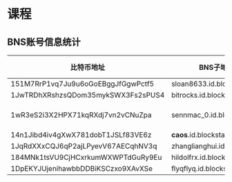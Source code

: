 # 课程

## BNS账号信息统计

|比特币地址 |BNS子域名| BNS域名|发送BTC|
|----|----|-----|-----|
| 151M7RrP1vq7Ju9u6oGoEBggJfGgwPctf5 | sloan8633.id.blockstack |  | X |
| 1JwTRDhXRshzsQDom35mykSWX3Fs2sPUS4 | bitrocks.id.blockstack| bitrocks.id | X |https://bitrocks-blockstack-animal-kingdom.netlify.com/|
|1wR3eS2i3X2HPX71kqRXdj7vn2vCNuZpa|sennmac_0.id.blockstack|https://sennmac-animal-kingdom.netlify.com |naige.id|X|
|14n1Jibd4iv4gXwX781dobT1JSLf83VE6z|__caos__.id.blockstack||X|
|1JqRdXXxCQJ6qP2ajLPyevV67AECqhNV3q|zhanglianghui.id.blockstack||X|
|184MNk1tsVU9CjHCxrkumWXWPTdGuRy9Eu|hildolfrx.id.blockstack||X|
|1DpEKYJUjenihawbbDDBiKSCzxo9XAvXSe|flyqflyq.id.blockstack||X|
